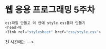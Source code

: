 # 웹 응용 프로그래밍 5주차

```c
css파일 만들고 이 안에 style.css폴더 만들기
<head>에
<link rel="stylesheet" href="css/style.css">
```
전 시간에는 <head> --> <style> 에서 했던 일을 style.css폴더에서 할 것임
  

